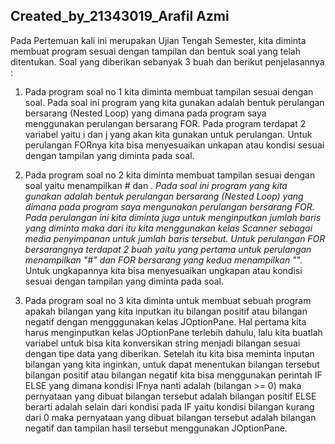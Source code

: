 ## Created_by_21343019_Arafil Azmi

Pada Pertemuan kali ini merupakan Ujian Tengah Semester, kita diminta membuat program sesuai dengan tampilan dan bentuk soal yang telah ditentukan. Soal yang diberikan
sebanyak 3 buah dan berikut penjelasannya :

  1. Pada program soal no 1 kita diminta membuat tampilan sesuai dengan soal. Pada soal ini program yang kita gunakan adalah bentuk perulangan bersarang (Nested Loop)
     yang dimana pada program saya menggunakan perulangan bersarang FOR. Pada program terdapat 2 variabel yaitu i dan j yang akan kita gunakan untuk perulangan.
     Untuk perulangan FORnya kita bisa menyesuaikan unkapan atau kondisi sesuai dengan tampilan yang diminta pada soal.
     
  2. Pada program soal no 2 kita diminta membuat tampilan sesuai dengan soal yaitu menampilkan # dan *. Pada soal ini program yang kita gunakan adalah bentuk perulangan
     bersarang (Nested Loop) yang dimana pada program saya mengunakan perulangan bersarang FOR. Pada perulangan ini kita diminta juga untuk menginputkan jumlah baris 
     yang diminta maka dari itu kita menggunakan kelas Scanner sebagai media penyimpanan untuk jumlah baris tersebut. Untuk perulangan FOR bersarangnya terdapat 2 buah
     yaitu yang pertama untuk perulangan menampilkan "#" dan FOR bersarang yang kedua menampilkan "*". Untuk ungkapannya kita bisa menyesuaikan ungkapan atau kondisi
     sesuai dengan tampilan yang diminta pada soal.

  3. Pada program soal no 3 kita diminta untuk membuat sebuah program apakah bilangan yang kita inputkan itu bilangan positif atau bilangan negatif dengan mengggunakan
     kelas JOptionPane. Hal pertama kita harus menginputkan kelas JOptionPane terlebih dahulu, lalu kita buatlah variabel untuk bisa kita konversikan string menjadi
     bilangan sesuai dengan tipe data yang diberikan. Setelah itu kita bisa meminta inputan bilangan yang kita inginkan, untuk dapat menentukan bilangan tersebut
     bilangan positif atau bilangan negatif kita bisa menggunakan perintah IF ELSE yang dimana kondisi IFnya nanti adalah (bilangan >= 0) maka pernyataan yang dibuat 
     bilangan tersebut adalah bilangan positif ELSE berarti adalah selain dari kondisi pada IF yaitu kondisi bilangan kurang dari 0 maka pernyataan yang dibuat bilangan 
     tersebut adalah bilangan negatif dan tampilan hasil tersebut menggunakan JOptionPane.
